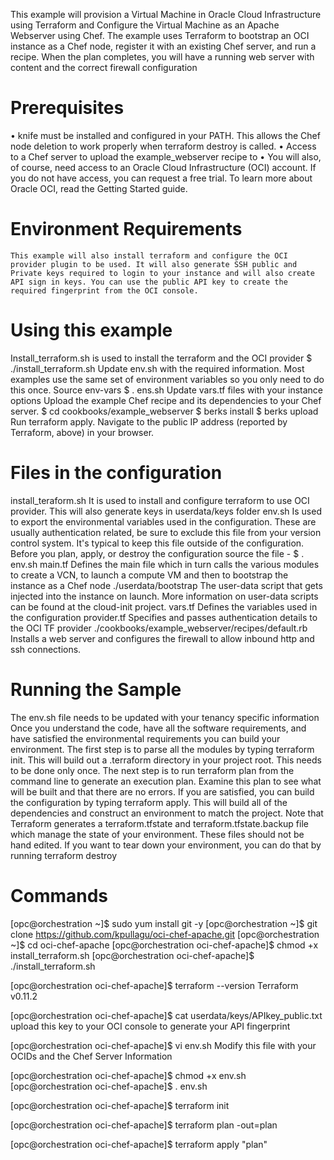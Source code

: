 This example will provision a Virtual Machine in Oracle Cloud Infrastructure using Terraform and Configure the Virtual Machine as an Apache Webserver using Chef. The example uses Terraform to bootstrap an OCI instance as a Chef node, register it with an existing Chef server, and run a recipe. When the plan completes, you will have a running web server with content and the correct firewall configuration

Prerequisites
===============
•	knife must be installed and configured in your PATH. This allows the Chef node deletion to work properly when terraform destroy is called.
•	Access to a Chef server to upload the example_webserver recipe to
•	You will also, of course, need access to an Oracle Cloud Infrastructure (OCI) account. If you do not have access, you can request a free trial. To learn more about Oracle OCI, read the Getting Started guide.
	
Environment Requirements
========================
	This example will also install terraform and configure the OCI provider plugin to be used. It will also generate SSH public and Private keys required to login to your instance and will also create API sign in keys. You can use the public API key to create the required fingerprint from the OCI console.

Using this example
========================

Install_terraform.sh is used to install the terraform and the OCI provider
$ ./install_terraform.sh
Update env.sh with the required information. Most examples use the same set of environment variables so you only need to do this once.
    Source env-vars
$ . ens.sh
Update vars.tf files with your instance options
Upload the example Chef recipe and its dependencies to your Chef server.
$ cd cookbooks/example_webserver
$ berks install
$ berks upload
Run terraform apply.
Navigate to the public IP address (reported by Terraform, above) in your browser.

Files in the configuration
========================

install_teraform.sh
It is used to install and configure terraform to use OCI provider. This will also generate keys in userdata/keys folder
env.sh
Is used to export the environmental variables used in the configuration. These are usually authentication related, be sure to exclude this file from your version control system. It's typical to keep this file outside of the configuration.
Before you plan, apply, or destroy the configuration source the file - $ . env.sh
main.tf
Defines the main file which in turn calls the various modules to create a VCN, to launch a compute VM and then to bootstrap the instance as a Chef node
./userdata/bootstrap
The user-data script that gets injected into the instance on launch. More information on user-data scripts can be found at the cloud-init project.
 vars.tf
Defines the variables used in the configuration
provider.tf
Specifies and passes authentication details to the OCI TF provider
./cookbooks/example_webserver/recipes/default.rb
Installs a web server and configures the firewall to allow inbound http and ssh connections.

Running the Sample
========================
The env.sh file needs to be updated with your tenancy specific information
Once you understand the code, have all the software requirements, and have satisfied the environmental requirements you can build your environment.
The first step is to parse all the modules by typing terraform init. This will build out a .terraform directory in your project root. This needs to be done only once.
The next step is to run terraform plan from the command line to generate an execution plan. Examine this plan to see what will be built and that there are no errors.
If you are satisfied, you can build the configuration by typing terraform apply. This will build all of the dependencies and construct an environment to match the project.
Note that Terraform generates a terraform.tfstate and terraform.tfstate.backup file which manage the state of your environment. These files should not be hand edited.
If you want to tear down your environment, you can do that by running terraform destroy

Commands
========================

[opc@orchestration ~]$ sudo yum install git -y
[opc@orchestration ~]$ git clone https://github.com/kpullagu/oci-chef-apache.git
[opc@orchestration ~]$ cd oci-chef-apache
[opc@orchestration oci-chef-apache]$ chmod +x install_terraform.sh
[opc@orchestration oci-chef-apache]$ ./install_terraform.sh

[opc@orchestration oci-chef-apache]$ terraform --version
Terraform v0.11.2

[opc@orchestration oci-chef-apache]$ cat userdata/keys/APIkey_public.txt
upload this key to your OCI console to generate your API fingerprint

[opc@orchestration oci-chef-apache]$ vi env.sh
Modify this file with your OCIDs and the Chef Server Information

[opc@orchestration oci-chef-apache]$ chmod +x env.sh
[opc@orchestration oci-chef-apache]$ . env.sh

[opc@orchestration oci-chef-apache]$ terraform init

[opc@orchestration oci-chef-apache]$ terraform plan -out=plan

[opc@orchestration oci-chef-apache]$ terraform apply "plan"
